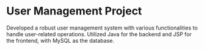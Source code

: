 <h1>User Management Project</h1>
<p>Developed a robust user management system with various functionalities to handle user-related operations. Utilized Java for the backend and JSP for the frontend, with MySQL as the database.</p>
